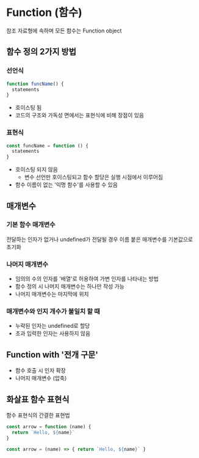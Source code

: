 # Function (함수)
참조 자료형에 속하며 모든 함수는 Function object

## 함수 정의 2가지 방법
### 선언식
```javascript
function funcName() {
  statements
}
```
- 호이스팅 됨
- 코드의 구조와 가독성 면에서는 표현식에 비해 장점이 있음

### 표현식
```javascript
const funcName = function () {
  statements
}
```
- 호이스팅 되지 않음
  - 변수 선언만 호이스팅되고 함수 할당은 실행 시점에서 이루어짐
- 함수 이름이 없는 '익명 함수'를 사용할 수 있음

## 매개변수
### 기본 함수 매개변수
전달하는 인자가 없거나 undefined가 전달될 경우 이름 붙은 매개변수를 기본값으로 초기화

### 나머지 매개변수
- 임의의 수의 인자를 '배열'로 허용하여 가변 인자를 나타내는 방법
- 함수 정의 시 나머지 매개변수는 하나만 작성 가능
- 나머지 매개변수는 마지막에 위치

### 매개변수와 인지 개수가 불일치 할 때
- 누락된 인자는 undefined로 할당
- 초과 입력한 인자는 사용하지 않음

## Function with '전개 구문'
- 함수 호출 시 인자 확장
- 나머지 매개변수 (압축)

## 화살표 함수 표현식
함수 표현식의 간결한 표현법
```javascript
const arrow = function (name) {
  return `Hello, ${name}`
}
```
```javascript
const arrow = (name) => { return `Hello, ${name}` }
```